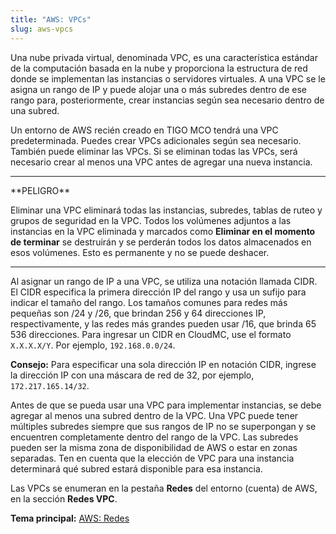 ```yaml
---
title: "AWS: VPCs"
slug: aws-vpcs
---
```


Una nube privada virtual, denominada VPC, es una característica estándar de la computación basada en la nube y proporciona la estructura de red donde se implementan las instancias o servidores virtuales. A una VPC se le asigna un rango de IP y puede alojar una o más subredes dentro de ese rango para, posteriormente, crear instancias según sea necesario dentro de una subred.

Un entorno de AWS recién creado en TIGO MCO tendrá una VPC predeterminada. Puedes crear VPCs adicionales según sea necesario. También puede eliminar las VPCs. Si se eliminan todas las VPCs, será necesario crear al menos una VPC antes de agregar una nueva instancia.

<hr>**PELIGRO**

Eliminar una VPC eliminará todas las instancias, subredes, tablas de ruteo y grupos de seguridad en la VPC. Todos los volúmenes adjuntos a las instancias en la VPC eliminada y marcados como **Eliminar en el momento de terminar** se destruirán y se perderán todos los datos almacenados en esos volúmenes. Esto es permanente y no se puede deshacer.
<hr>

Al asignar un rango de IP a una VPC, se utiliza una notación llamada CIDR. El CIDR especifica la primera dirección IP del rango y usa un sufijo para indicar el tamaño del rango. Los tamaños comunes para redes más pequeñas son /24 y /26, que brindan 256 y 64 direcciones IP, respectivamente, y las redes más grandes pueden usar /16, que brinda 65 536 direcciones. Para ingresar un CIDR en CloudMC, use el formato `X.X.X.X/Y`. Por ejemplo, `192.168.0.0/24`.

**Consejo:** Para especificar una sola dirección IP en notación CIDR, ingrese la dirección IP con una máscara de red de 32, por ejemplo, `172.217.165.14/32`.

Antes de que se pueda usar una VPC para implementar instancias, se debe agregar al menos una subred dentro de la VPC. Una VPC puede tener múltiples subredes siempre que sus rangos de IP no se superpongan y se encuentren completamente dentro del rango de la VPC. Las subredes pueden ser la misma zona de disponibilidad de AWS o estar en zonas separadas. Ten en cuenta que la elección de VPC para una instancia determinará qué subred estará disponible para esa instancia.

Las VPCs se enumeran en la pestaña **Redes** del entorno (cuenta) de AWS, en la sección **Redes VPC**.

**Tema principal:** [AWS: Redes](aws-networking.md)
